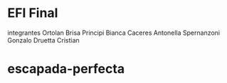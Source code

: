 # EFI Final
integrantes
Ortolan Brisa
Principi Bianca
Caceres Antonella
Spernanzoni Gonzalo
Druetta Cristian

# escapada-perfecta

